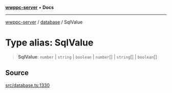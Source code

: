 [**wwppc-server**](../../README.md) • **Docs**

***

[wwppc-server](../../modules.md) / [database](../README.md) / SqlValue

# Type alias: SqlValue

> **SqlValue**: `number` \| `string` \| `boolean` \| `number`[] \| `string`[] \| `boolean`[]

## Source

[src/database.ts:1330](https://github.com/WWPPC/WWPPC/blob/584aa62fb3ebbd25c8ff645874f2b4225415492a/wwppc-server/src/database.ts#L1330)
